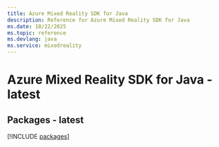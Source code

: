 ```yaml
---
title: Azure Mixed Reality SDK for Java
description: Reference for Azure Mixed Reality SDK for Java
ms.date: 10/22/2025
ms.topic: reference
ms.devlang: java
ms.service: mixedreality
---
```

# Azure Mixed Reality SDK for Java - latest
## Packages - latest
[!INCLUDE [packages](mixed-reality-index.md)]